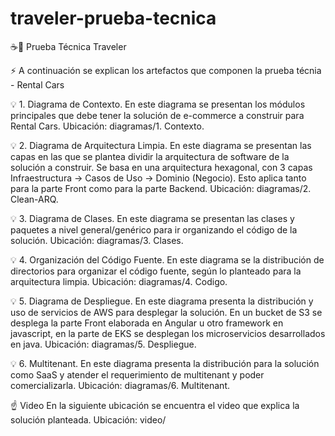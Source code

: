 # traveler-prueba-tecnica
☕🚀 Prueba Técnica Traveler




⚡ A continuación se explican los artefactos que componen la prueba técnia - Rental Cars


💡 1. Diagrama de Contexto.
En este diagrama se presentan los módulos principales que debe tener la solución de e-commerce a construir para Rental Cars.
Ubicación: diagramas/1. Contexto.

💡 2. Diagrama de Arquitectura Limpia.
En este diagrama se presentan las capas en las que se plantea dividir la arquitectura de software de la solución a construir. 
Se basa en una arquitectura hexagonal, con 3 capas Infraestructura -> Casos de Uso -> Dominio (Negocio). Esto aplica tanto para 
la parte Front como para la parte Backend.
Ubicación: diagramas/2. Clean-ARQ.

💡 3. Diagrama de Clases.
En este diagrama se presentan las clases y paquetes a nivel general/genérico para ir organizando el código de la solución. 
Ubicación: diagramas/3. Clases.

💡 4. Organización del Código Fuente.
En este diagrama se la distribución de directorios para organizar el código fuente, según lo planteado para la arquitectura limpia. 
Ubicación: diagramas/4. Codigo.

💡 5. Diagrama de Despliegue.
En este diagrama presenta la distribución y uso de servicios de AWS para desplegar la solución. En un bucket de S3 se desplega la parte Front elaborada en Angular u otro framework en javascript, en la parte de EKS se desplegan los microservicios desarrollados en java. 
Ubicación: diagramas/5. Despliegue.

💡 6. Multitenant.
En este diagrama presenta la distribución para la solución como SaaS y atender el requerimiento de multitenant y poder comercializarla. 
Ubicación: diagramas/6. Multitenant.

☝️ Video
En la siguiente ubicación se encuentra el video que explica la solución planteada.
Ubicación: video/
